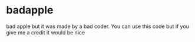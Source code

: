 # badapple
bad apple but it was made by a bad coder.
You can use this code but if you give me a credit it would be nice
